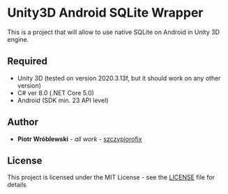 # Unity3D Android SQLite Wrapper
This is a project that will allow to use native SQLite on Android in Unity 3D engine.


## Required

- Unity 3D (tested on version 2020.3.13f, but it should work on any other version)
- C# ver 8.0 (.NET Core 5.0)
- Android (SDK min. 23 API level)


## Author

* **Piotr Wróblewski** - *all work* - [szczypiorofix](https://github.com/szczypiorofix)


## License

This project is licensed under the MIT License - see the [LICENSE](LICENSE.md) file for details
